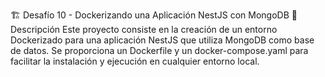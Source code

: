 🏗️ Desafío 10 - Dockerizando una Aplicación NestJS con MongoDB
📌 Descripción
Este proyecto consiste en la creación de un entorno Dockerizado para una aplicación NestJS que utiliza MongoDB como base de datos. Se proporciona un Dockerfile y un docker-compose.yaml para facilitar la instalación y ejecución en cualquier entorno local.
